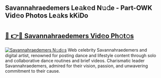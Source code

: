 ## Savannahraedemers Le𝚊k𝚎d N𝚞𝚍e - Part-OWK Vid𝚎o Photos Le𝚊ks kKiDo

# <h2><a href="http://fbee6u.evod.top/?m=Savannahraedemers">🔗 👉🔴 Savannahraedemers Vid𝚎o Ph𝚘t𝚘s</a></h2>

[![Savannahraedemers N𝚞d𝚎s](https://i.imgur.com/8V9OHl7.gif)](http://fbee6u.evod.top/?m=Savannahraedemers)
Web celebrity Savannahraedemers and digital artist, renowned for posting dance and lifestyle content through solo and collaborative dance routines and brief videos. Charismatic leader Savannahraedemers, admired for their vision, passion, and unwavering commitment to their cause. 
